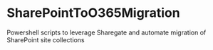 # SharePointToO365Migration
Powershell scripts to leverage Sharegate and automate migration of SharePoint site collections 
